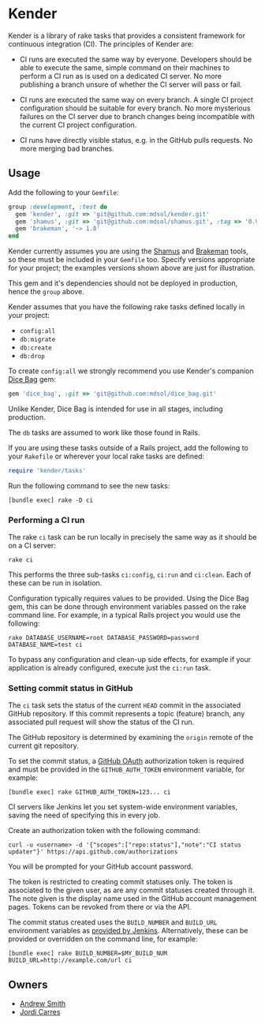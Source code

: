 # Kender

Kender is a library of rake tasks that provides a consistent framework for
continuous integration (CI). The principles of Kender are:

* CI runs are executed the same way by everyone. Developers should be able to
  execute the same, simple command on their machines to perform a CI run as is
  used on a dedicated CI server. No more publishing a branch unsure of whether
  the CI server will pass or fail.

* CI runs are executed the same way on every branch. A single CI project
  configuration should be suitable for every branch. No more mysterious failures
  on the CI server due to branch changes being incompatible with the current CI
  project configuration.

* CI runs have directly visible status, e.g. in the GitHub pulls requests. No
  more merging bad branches.

## Usage

Add the following to your `Gemfile`:

```ruby
group :development, :test do
  gem 'kender', :git => 'git@github.com:mdsol/kender.git'
  gem 'shamus', :git => 'git@github.com:mdsol/shamus.git', :tag => '0.9.6'
  gem 'brakeman', '~> 1.8'
end
```

Kender currently assumes you are using the [Shamus][s] and [Brakeman][b] tools,
so these must be included in your `Gemfile` too. Specify versions appropriate
for your project; the examples versions shown above are just for illustration.

[s]: https://github.com/mdsol/shamus
[b]: http://brakemanscanner.org/

This gem and it's dependencies should not be deployed in production, hence the
`group` above.

Kender assumes that you have the following rake tasks defined locally in your
project:

* `config:all`
* `db:migrate`
* `db:create`
* `db:drop`

To create `config:all` we strongly recommend you use Kender's companion [Dice
Bag][db] gem:

```ruby
gem 'dice_bag', :git => 'git@github.com:mdsol/dice_bag.git'
```

[db]: https://github.com/mdsol/dice_bag

Unlike Kender, Dice Bag is intended for use in all stages, including production.

The `db` tasks are assumed to work like those found in Rails.

If you are using these tasks outside of a Rails project, add the following to
your `Rakefile` or wherever your local rake tasks are defined:

```ruby
require 'kender/tasks'
```

Run the following command to see the new tasks:

```
[bundle exec] rake -D ci
```

### Performing a CI run

The rake `ci` task can be run locally in precisely the same way as it should be
on a CI server:

```
rake ci
```

This performs the three sub-tasks `ci:config`, `ci:run` and `ci:clean`. Each of
these can be run in isolation.

Configuration typically requires values to be provided. Using the Dice Bag gem,
this can be done through environment variables passed on the rake command line.
For example, in a typical Rails project you would use the following:

```
rake DATABASE_USERNAME=root DATABASE_PASSWORD=password DATABASE_NAME=test ci
```

To bypass any configuration and clean-up side effects, for example if your
application is already configured, execute just the `ci:run` task.

### Setting commit status in GitHub

The `ci` task sets the status of the current `HEAD` commit in the associated
GitHub repository. If this commit represents a topic (feature) branch, any
associated pull request will show the status of the CI run.

The GitHub repository is determined by examining the `origin` remote of the
current git repository.

To set the commit status, a [GitHub OAuth][go] authorization token is required
and must be provided in the `GITHUB_AUTH_TOKEN` environment variable, for
example:

```
[bundle exec] rake GITHUB_AUTH_TOKEN=123... ci
```

[go]: http://developer.github.com/v3/oauth/

CI servers like Jenkins let you set system-wide environment variables, saving
the need of specifying this in every job.

Create an authorization token with the following command:

```
curl -u <username> -d '{"scopes":["repo:status"],"note":"CI status updater"}' https://api.github.com/authorizations
```

You will be prompted for your GitHub account password.

The token is restricted to creating commit statuses only. The token is
associated to the given user, as are any commit statuses created through it. The
note given is the display name used in the GitHub account management pages.
Tokens can be revoked from there or via the API.

The commit status created uses the `BUILD_NUMBER` and `BUILD_URL` environment
variables as [provided by Jenkins][je]. Alternatively, these can be provided or
overridden on the command line, for example:

```
[bundle exec] rake BUILD_NUMBER=$MY_BUILD_NUM BUILD_URL=http://example.com/url ci
```

[je]: https://wiki.jenkins-ci.org/display/JENKINS/Building+a+software+project#Buildingasoftwareproject-JenkinsSetEnvironmentVariables

## Owners

* [Andrew Smith](mailto:asmith@mdsol.com)
* [Jordi Carres](mailto:jcarres@mdsol.com)

